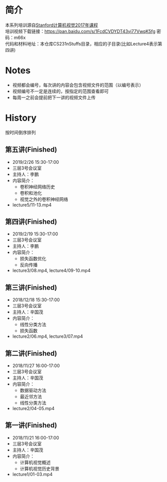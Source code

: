 # 简介
本系列培训源自[Stanford计算机视觉2017年课程](http://cs231n.stanford.edu/2017/syllabus.html)  
培训视频下载链接：https://pan.baidu.com/s/1FcdCVDYDT43vj77VwqK5fg 密码：m66x  
代码和材料地址：本仓库CS231nStuffs目录，相应的子目录(比如Lecture4表示第四讲)
# Notes
- 视频都会编号，每次讲的内容会包含视频文件的范围（以编号表示）
- 视频编号不一定是连续的，按指定的范围查看即可
- 每周一之前会提前把下一讲的视频文件上传
# History
按时间倒序排列
## 第五讲(Finished)
- 2019/2/26 15:30-17:00
- 三层3号会议室
- 主持人：李鹏
- 内容简介：
  - 卷积神经网络历史
  - 卷积和池化
  - 视觉之外的卷积神经网络
- lecture5/11-13.mp4
## 第四讲(Finished)
- 2019/2/19 15:30-17:00
- 三层3号会议室
- 主持人：李鹏
- 内容简介：
  - 损失函数优化
  - 反向传播
- lecture3/08.mp4, lecture4/09-10.mp4
## 第三讲(Finished)
- 2018/12/18 15:30-17:00
- 三层3号会议室
- 主持人：辛国茂
- 内容简介：
  - 线性分类方法
  - 损失函数
- lecture2/06.mp4, lecture3/07.mp4
## 第二讲(Finished)
- 2018/11/27 16:00-17:00
- 三层3号会议室
- 主持人：辛国茂
- 内容简介：
  - 数据驱动方法
  - 最近邻方法
  - 线性分类方法
- lecture2/04-05.mp4
## 第一讲(Finished)
- 2018/11/21 16:00-17:00
- 三层3号会议室
- 主持人：辛国茂
- 内容简介：
  - 计算机视觉概述
  - 计算机视觉历史背景
- lecture1/01-03.mp4
